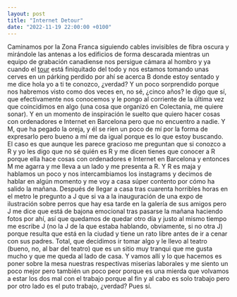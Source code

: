 ```yaml
---
layout: post
title: "Internet Detour"
date: "2022-11-19 22:00:00 +0100"
---
```


Caminamos por la Zona Franca siguiendo cables invisibles de fibra oscura y
mirándole las antenas a los edificios de forma descarada mientras un equipo de
grabación canadiense nos persigue cámara al hombro y ya cuando el
[tour](/2022/11/20/internet-tour) está finiquitado del todo y nos estamos
tomando unas cerves en un párking perdido por ahí<!-- break --> se acerca B
donde estoy sentado y me dice hola yo a ti te conozco, ¿verdad? Y un poco
sorprendido porque nos habremos visto como dos veces en, no sé, ¿cinco años? le
digo que sí, que efectivamente nos conocemos y le pongo al corriente de la
última vez que coincidimos en algo (una cosa que organizó en Colectania, me
quiere sonar). Y en un momento de inspiración le suelto que quiero hacer cosas
con ordenadores e Internet en Barcelona pero que no encuentro a nadie. Y M, que
ha pegado la oreja, y él se ríen un poco de mí por la forma de expresarlo pero
bueno a mí me da igual porque es lo que estoy buscando. El caso es que aunque
les parece gracioso me preguntan que si conozco a R y yo les digo que no sé
quién es R y me dicen tienes que conocer a R porque ella hace cosas con
ordenadores e Internet en Barcelona y entonces M me agarra y me lleva a un lado
y me presenta a R. Y R es maja y hablamos un poco y nos intercambiamos los
instagrams y decimos de hablar en algún momento y me voy a casa súper contento
por cómo ha salido la mañana. Después de llegar a casa tras cuarenta horribles
horas en el metro le pregunto a J que si va a la inauguración de una expo de
ilustración sobre perros que hay esa tarde en la galería de sus amigos pero J
me dice que está de bajona emocional tras pasarse la mañana haciendo fotos por
ahí, así que quedamos de quedar otro día y justo al mismo tiempo me escribe J
(no la J de la que estaba hablando, obviamente, si no otra J) porque resulta
que está en la ciudad y tiene un rato libre antes de ir a cenar con sus padres.
Total, que decidimos ir tomar algo y le llevo al teatro (bueno, no, al bar del
teatro) que es un sitio muy tranqui que me gusta mucho y que me queda al lado
de casa. Y vamos allí y lo que hacemos es poner sobre la mesa nuestras
respectivas miserias laborales y me siento un poco mejor pero también un poco
peor porque es una mierda que volvamos a estar los dos mal con el trabajo
porque al fin y al cabo es solo trabajo pero por otro lado es el puto trabajo,
¿verdad? Pues sí.
